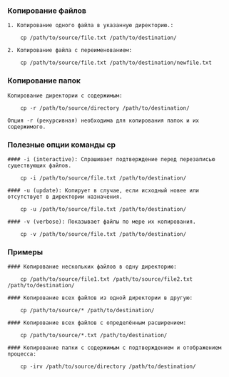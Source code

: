 ### Копирование файлов

    1. Копирование одного файла в указанную директорию.:
```
    cp /path/to/source/file.txt /path/to/destination/
```

    2. Копирование файла с переименованием:
```
    cp /path/to/source/file.txt /path/to/destination/newfile.txt
```

### Копирование папок

    Копирование директории с содержимым:
```
    cp -r /path/to/source/directory /path/to/destination/
```
    Опция -r (рекурсивная) необходима для копирования папок и их содержимого.


### Полезные опции команды cp

    #### -i (interactive): Спрашивает подтверждение перед перезаписью существующих файлов.
```
    cp -i /path/to/source/file.txt /path/to/destination/
```

    #### -u (update): Копирует в случае, если исходный новее или отсутствует в директории назначения.
```
    cp -u /path/to/source/file.txt /path/to/destination/
```

    #### -v (verbose): Показывает файлы по мере их копирования.
```
    cp -v /path/to/source/file.txt /path/to/destination/
```

### Примеры

    #### Копирование нескольких файлов в одну директорию:
```
    cp /path/to/source/file1.txt /path/to/source/file2.txt /path/to/destination/
```

    #### Копирование всех файлов из одной директории в другую:
```
    cp /path/to/source/* /path/to/destination/
```

    #### Копирование всех файлов с определённым расширением:
```
    cp /path/to/source/*.txt /path/to/destination/
```

    #### Копирование папки с содержимым с подтверждением и отображением процесса:
```
    cp -irv /path/to/source/directory /path/to/destination/
```
